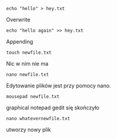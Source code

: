 ```
echo "hello" > hey.txt
```
Overwrite

```
echo "hello again" >> hey.txt
```
Appending

```
touch newfile.txt
```
Nic w nim nie ma

```
nano newfile.txt
```
Edytowanie plików jest przy pomocy nano.

```
mousepad newfile.txt
```
graphical notepad
gedit się skończyło

```
nano whatevernewfile.txt
```
utworzy nowy plik
